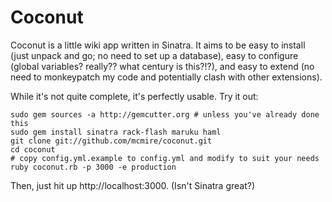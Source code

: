 # Coconut

Coconut is a little wiki app written in Sinatra. It aims to be easy to install (just unpack and go; no need to set up a database), easy to configure (global variables? really?? what century is this?!?), and easy to extend (no need to monkeypatch my code and potentially clash with other extensions).

While it's not quite complete, it's perfectly usable. Try it out:

    sudo gem sources -a http://gemcutter.org # unless you've already done this
    sudo gem install sinatra rack-flash maruku haml
    git clone git://github.com/mcmire/coconut.git
    cd coconut
    # copy config.yml.example to config.yml and modify to suit your needs
    ruby coconut.rb -p 3000 -e production
  
Then, just hit up http://localhost:3000. (Isn't Sinatra great?)